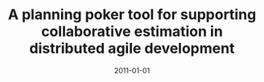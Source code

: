---
title: "A planning poker tool for supporting collaborative estimation in distributed agile development"
collection: publications
category: conferences
permalink: /publication/2011-01-01-A-planning-poker-tool-for-supporting-collaborative-estimation-in-distributed-agile-development
date: 2011-01-01
venue: 'In Proc. 6th Int. Conf. Softw. Eng. Adv.(ICSEA), Barcelona, Spain, 23-28 Oct. 2011'
citation: ' Fabio Calefato,  Filippo Lanubile,   others, &quot;A planning poker tool for supporting collaborative estimation in distributed agile development.&quot; <i>In Proc. 6th Int. Conf. Softw. Eng. Adv.(ICSEA), Barcelona, Spain, 23-28 Oct. 2011</i>, 2011.'
---